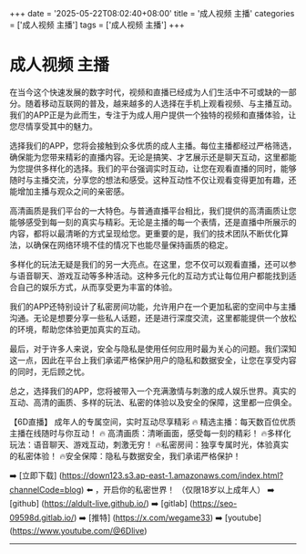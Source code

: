 +++
date = '2025-05-22T08:02:40+08:00'
title = '成人视频 主播'
categories = ['成人视频 主播']
tags = ['成人视频 主播']
+++

# 成人视频 主播

在当今这个快速发展的数字时代，视频和直播已经成为人们生活中不可或缺的一部分。随着移动互联网的普及，越来越多的人选择在手机上观看视频、与主播互动。我们的APP正是为此而生，专注于为成人用户提供一个独特的视频和直播体验，让您尽情享受其中的魅力。

选择我们的APP，您将会接触到众多优质的成人主播。每位主播都经过严格筛选，确保能为您带来精彩的直播内容。无论是搞笑、才艺展示还是聊天互动，这里都能为您提供多样化的选择。我们的平台强调实时互动，让您在观看直播的同时，能够随时与主播交流，分享您的想法和感受。这种互动性不仅让观看变得更加有趣，还能增加主播与观众之间的亲密感。

高清画质是我们平台的一大特色。与普通直播平台相比，我们提供的高清画质让您能够感受到每一刻的真实与精彩。无论是主播的每一个表情，还是直播中所展示的内容，都将以最清晰的方式呈现给您。更重要的是，我们的技术团队不断优化算法，以确保在网络环境不佳的情况下也能尽量保持画质的稳定。

多样化的玩法无疑是我们的另一大亮点。在这里，您不仅可以观看直播，还可以参与语音聊天、游戏互动等多种活动。这种多元化的互动方式让每位用户都能找到适合自己的娱乐方式，从而享受更为丰富的体验。

我们的APP还特别设计了私密房间功能，允许用户在一个更加私密的空间中与主播沟通。无论是想要分享一些私人话题，还是进行深度交流，这里都能提供一个放松的环境，帮助您体验更加真实的互动。

最后，对于许多人来说，安全与隐私是使用任何应用时最为关心的问题。我们深知这一点，因此在平台上我们承诺严格保护用户的隐私和数据安全，让您在享受内容的同时，无后顾之忧。

总之，选择我们的APP，您将被带入一个充满激情与刺激的成人娱乐世界。真实的互动、高清的画质、多样的玩法、私密的体验以及安全的保障，这里都一应俱全。

【6D直播】
成年人的专属空间，实时互动尽享精彩
🔥 精选主播：每天数百位优质主播在线随时与你互动！
🔥 高清画质：清晰画面，感受每一刻的精彩！
🔥多样化玩法：语音聊天、游戏互动，刺激无穷！
🔥私密房间：独享专属时光，体验真实的私密体验！
🔥安全保障：隐私与数据安全，我们承诺严格保护！

➡️ [立即下载] (https://down123.s3.ap-east-1.amazonaws.com/index.html?channelCode=blog) ⬅️ ，开启你的私密世界！
（仅限18岁以上成年人）
➡️ [github] (https://aldult-live.github.io/)
➡️ [gitlab] (https://seo-09598d.gitlab.io/)
➡️ [推特] (https://x.com/wegame33)
➡️ [youtube] (https://www.youtube.com/@6Dlive)

---
